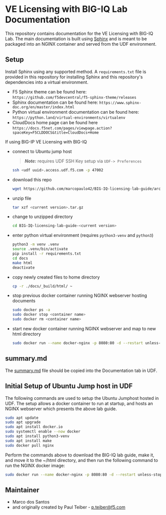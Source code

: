 # VE Licensing with BIG-IQ Lab Documentation

This repository contains documentation for the VE Licensing with BIG-IQ Lab. The main documentation is built using
[Sphinx](https://www.sphinx-doc.org/en/master/index.html) and is meant to be packaged into an NGINX container
and served from the UDF environment.

## Setup

Install Sphinx using any supported method. A `requirements.txt` file is provided in this repository for installing
Sphinx and this repository's dependencies into a virtual environment.

 - F5 Sphinx theme can be found here: `https://github.com/f5devcentral/f5-sphinx-theme/releases`
 - Sphinx documentation can be found here: `https://www.sphinx-doc.org/en/master/index.html`
 - Python virtual environment documentation can be found here: `https://python.land/virtual-environments/virtualenv`
 - CloudDocs home page can be found here `https://docs.f5net.com/pages/viewpage.action?spaceKey=F5CLDDOCS&title=CloudDocs+Home`

If using BIG-IP VE Licensing with BIG-IQ
 - connect to Ubuntu jump host
   > **_Note:_** requires UDF SSH Key setup via `UDF-> Preferences`
   ```bash
   ssh <udf uuid>.access.udf.f5.com -p 47002
   ```
 - download this repo
   ```bash
   wget https://github.com/marcopaulo42/BIG-IQ-licensing-lab-guide/archive/refs/tags/<current version>.tar.gz
   ```
 - unzip file
   ```bash
   tar xzf <current version>.tar.gz
   ```
 - change to unzipped directory
   ```bash
   cd BIG-IQ-licensing-lab-guide-<current version>
   ```   
 - enter python virtual environment (requires `python3-venv` and `python3`)
   ```bash
   python3 -m venv .venv
   source .venv/bin/activate
   pip install -r requirements.txt
   cd docs
   make html
   deactivate
   ```
 - copy newly created files to home directory
   ```bash
   cp -r ./docs/_build/html/ ~
   ```
  
 - stop previous docker container running NGINX webserver hosting documents
   ```bash
   sudo docker ps -a
   sudo docker stop <container name>
   sudo docker rm <container name>
   ```
 - start new docker container running NGINX webserver and map to new html directory
   ```bash
   sudo docker run --name docker-nginx -p 8080:80 -d --restart unless-stopped -v /home/ubuntu/html:/usr/share/nginx/html nginx
   ```

## summary.md

The [summary.md](summary.md) file should be copied into the Documentation tab in UDF.

## Initial Setup of Ubuntu Jump host in UDF
The following commands are used to setup the Ubuntu Jumphost hosted in UDF. The setup allows a docker container to run at startup, and hosts an NGINX webserver which presents the above lab guide.

```bash
sudo apt update
sudo apt upgrade
sudo apt install docker.io
sudo systemctl enable --now docker
sudo apt install python3-venv
sudo apt install make
sudo docker pull nginx
```
Perform the commands above to download the BIG-IQ lab guide, make it, and move it to the ~/html directory, and then run the following command to run the NGINX docker image:
```bash
sudo docker run --name docker-nginx -p 8080:80 -d --restart unless-stopped -v /home/ubuntu/html:/usr/share/nginx/html nginx
```

## Maintainer

* Marco dos Santos
* and originally created by Paul Teiber - <p.teiber@f5.com>
